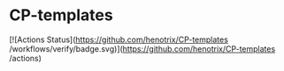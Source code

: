 # CP-templates

[![Actions Status](https://github.com/henotrix/CP-templates /workflows/verify/badge.svg)](https://github.com/henotrix/CP-templates /actions)